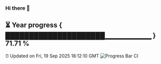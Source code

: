 ### Hi there 👋
⏳ Year progress { █████████████████████▁▁▁▁▁▁▁▁▁ } 71.71 %
---
⏰ Updated on Fri, 19 Sep 2025 18:12:10 GMT
![Progress Bar CI](https://github.com/Moyi321/Moyi321/workflows/Progress%20Bar%20CI/badge.svg)
